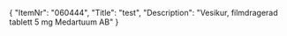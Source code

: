 {
  "ItemNr": "060444",
  "Title": "test",
  "Description": "Vesikur, filmdragerad tablett 5 mg Medartuum AB"
}